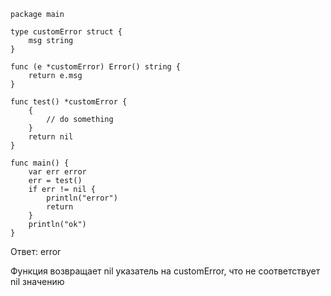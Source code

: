 ```Golang
package main

type customError struct {
    msg string
}

func (e *customError) Error() string {
    return e.msg
}

func test() *customError {
    {
        // do something
    }
    return nil
}

func main() {
    var err error
    err = test()
    if err != nil {
        println("error")
        return
    }
    println("ok")
}

```
Ответ: error

Функция возвращает nil указатель на customError, что не соответствует nil значению